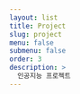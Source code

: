```yaml
---
layout: list
title: Project
slug: project
menu: false
submenu: false
order: 3
description: >
  인공지능 프로젝트
---
```

